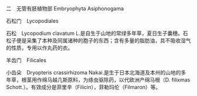 二　无管有胚植物部 Embryophyta Asiphonogama

  

石松门　Lycopodiales

  

石松　Lycopodium clavatum L.是自生于山地的常绿多年草，夏日生子囊穗。石松子便是采集了本种及同属诸种的胞子的东西；含有多量的脂肪油，具不吸收湿气的性质，专用以作丸药的衣。

  

羊齿门　Filicales

  

小齿朵　Dryopteris crassirhizoma Nakai.是生于日本北海道及本州的山地的多年草，根茎用作绵马越几斯原料，为绦虫驱除药，以代欧洲产绵马根（D. filixmas Schott.）。有效成分是菲里辛（Filicin），菲勒玛伦（Filmaron）等。